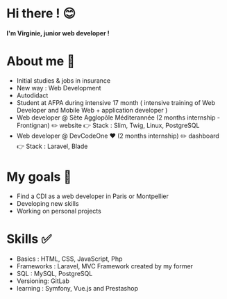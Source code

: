 # **Hi there !** :blush:
#### I'm Virginie, junior web developer !

# About me 	:frowning_person:
- Initial studies & jobs in insurance
- New way : Web Development
- Autodidact 
- Student at AFPA during intensive 17 month ( intensive training of Web Developer and Mobile Web + application developer )
- Web developer @ Sète Agglopôle Méditerannée (2 months internship - Frontignan) :pencil2: website :point_right: Stack : Slim, Twig, Linux, PostgreSQL
- Web developer @ DevCodeOne :heart: (2 months internship) :pencil2: dashboard :point_right: Stack : Laravel, Blade

# My goals  :dart:
- Find a CDI as a web developer in Paris or Montpellier
- Developing new skills
- Working on personal projects

# Skills :white_check_mark:
- Basics : HTML, CSS, JavaScript, Php
- Frameworks : Laravel, MVC Framework created by my former
- SQL : MySQL, PostgreSQL
- Versioning: GitLab
- learning : Symfony, Vue.js and Prestashop
